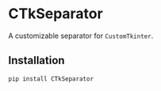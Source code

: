 # CTkSeparator
A customizable separator for `CustomTkinter`.

## Installation
```sh
pip install CTkSeparator
